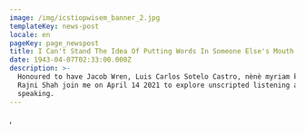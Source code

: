 ```yaml
---
image: /img/icstiopwisem_banner_2.jpg
templateKey: news-post
locale: en
pageKey: page_newspost
title: I Can't Stand The Idea Of Putting Words In Someone Else's Mouth
date: 1943-04-07T02:33:00.000Z
description: >-
  Honoured to have Jacob Wren, Luis Carlos Sotelo Castro, nènè myriam konaté and
  Rajni Shah join me on April 14 2021 to explore unscripted listening and
  speaking.
---
```

,
